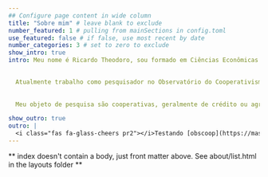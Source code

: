 ```yaml
---
## Configure page content in wide column
title: "Sobre mim" # leave blank to exclude
number_featured: 1 # pulling from mainSections in config.toml
use_featured: false # if false, use most recent by date
number_categories: 3 # set to zero to exclude
show_intro: true
intro: Meu nome é Ricardo Theodoro, sou formado em Ciências Econômicas pela UNIMEP e tenho mestrado em Controladoria e Contabilidade pela FEA-RP/USP. 

  
  Atualmente trabalho como pesquisador no Observatório do Cooperativismo da USP (**OBSCOOP/USP**), fazendo tratamento de dados, cuidando da base de dados e escrevendo artigos. Para isso utilizo as linguagens **R**, **Python**, **SQL** e **LaTeX**.
  
  
  Meu objeto de pesquisa são cooperativas, geralmente de crédito ou agropecuárias, por uma visão econômica e contábil.

show_outro: true
outro: |
  <i class="fas fa-glass-cheers pr2"></i>Testando [obscoop](https://masalmon.eu/) !!
---
```


** index doesn't contain a body, just front matter above.
See about/list.html in the layouts folder **

